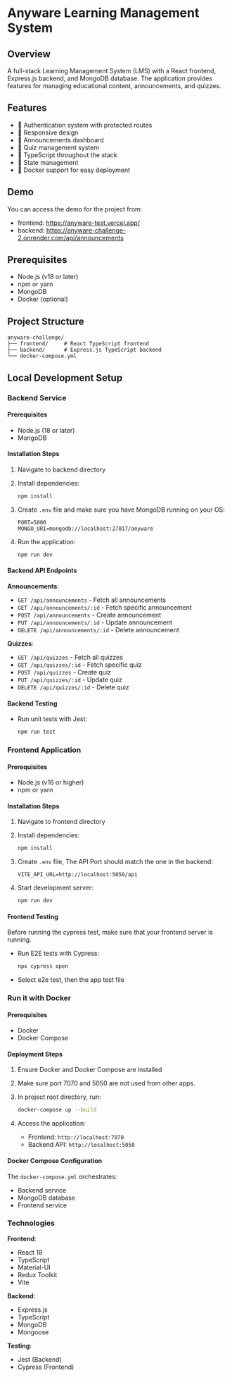 # Anyware Learning Management System

## Overview

A full-stack Learning Management System (LMS) with a React frontend, Express.js backend, and MongoDB database. The application provides features for managing educational content, announcements, and quizzes.

## Features

- 🔐 Authentication system with protected routes
- 📱 Responsive design
- 📢 Announcements dashboard
- 📝 Quiz management system
- 🚀 TypeScript throughout the stack
- 🔄 State management
- 🐳 Docker support for easy deployment

## Demo

You can access the demo for the project from:

- frontend: https://anyware-test.vercel.app/
- backend: https://anyware-challenge-2.onrender.com/api/announcements

## Prerequisites

- Node.js (v18 or later)
- npm or yarn
- MongoDB
- Docker (optional)

## Project Structure

```
anyware-challenge/
├── frontend/     # React TypeScript frontend
├── backend/      # Express.js TypeScript backend
└── docker-compose.yml
```

## Local Development Setup

### Backend Service

#### Prerequisites

- Node.js (18 or later)
- MongoDB

#### Installation Steps

1. Navigate to backend directory
2. Install dependencies:

   ```bash
   npm install
   ```

3. Create `.env` file and make sure you have MongoDB running on your OS:

   ```env
   PORT=5000
   MONGO_URI=mongodb://localhost:27017/anyware
   ```

4. Run the application:
   ```bash
   npm run dev
   ```

#### Backend API Endpoints

**Announcements**:

- `GET /api/announcements` - Fetch all announcements
- `GET /api/announcements/:id` - Fetch specific announcement
- `POST /api/announcements` - Create announcement
- `PUT /api/announcements/:id` - Update announcement
- `DELETE /api/announcements/:id` - Delete announcement

**Quizzes**:

- `GET /api/quizzes` - Fetch all quizzes
- `GET /api/quizzes/:id` - Fetch specific quiz
- `POST /api/quizzes` - Create quiz
- `PUT /api/quizzes/:id` - Update quiz
- `DELETE /api/quizzes/:id` - Delete quiz

#### Backend Testing

- Run unit tests with Jest:
  ```bash
  npm run test
  ```

### Frontend Application

#### Prerequisites

- Node.js (v16 or higher)
- npm or yarn

#### Installation Steps

1. Navigate to frontend directory
2. Install dependencies:

   ```bash
   npm install
   ```

3. Create `.env` file, The API Port should match the one in the backend:

   ```env
   VITE_API_URL=http://localhost:5050/api
   ```

4. Start development server:
   ```bash
   npm run dev
   ```

#### Frontend Testing

Before running the cypress test, make sure that your frontend server is running.

- Run E2E tests with Cypress:

  ```bash
  npx cypress open
  ```

- Select e2e test, then the app test file

### Run it with Docker

#### Prerequisites

- Docker
- Docker Compose

#### Deployment Steps

1. Ensure Docker and Docker Compose are installed
2. Make sure port 7070 and 5050 are not used from other apps.
3. In project root directory, run:

   ```bash
   docker-compose up --build
   ```

4. Access the application:
   - Frontend: `http://localhost:7070`
   - Backend API: `http://localhost:5050`

#### Docker Compose Configuration

The `docker-compose.yml` orchestrates:

- Backend service
- MongoDB database
- Frontend service

### Technologies

**Frontend**:

- React 18
- TypeScript
- Material-UI
- Redux Toolkit
- Vite

**Backend**:

- Express.js
- TypeScript
- MongoDB
- Mongoose

**Testing**:

- Jest (Backend)
- Cypress (Frontend)
